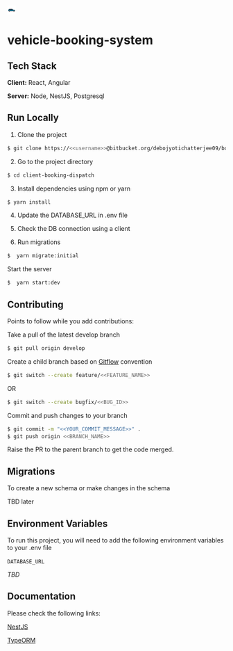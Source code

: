 
<img src="./resources/images/car_logo.jpg" alt="Logo Image" height=20, width="20"/>


# vehicle-booking-system






## Tech Stack

**Client:** React, Angular

**Server:** Node, NestJS, Postgresql


## Run Locally

1. Clone the project

```bash
$ git clone https://<<username>>@bitbucket.org/debojyotichatterjee09/booking_system.git
```

2. Go to the project directory

```bash
$ cd client-booking-dispatch
```

3. Install dependencies using npm or yarn

```bash
$ yarn install
```
4. Update the DATABASE_URL in .env file

5. Check the DB connection using a client

6. Run migrations
```bash
$  yarn migrate:initial
```

Start the server

```bash
$  yarn start:dev
```


## Contributing

Points to follow while you add contributions:

Take a pull of the latest develop branch

```bash
$ git pull origin develop
```

Create a child branch based on [Gitflow](https://www.atlassian.com/git/tutorials/comparing-workflows/gitflow-workflow) convention

```bash
$ git switch --create feature/<<FEATURE_NAME>>
```

OR

```bash
$ git switch --create bugfix/<<BUG_ID>>
```

Commit and push changes to your branch

```bash
$ git commit -m "<<YOUR_COMMIT_MESSAGE>>" .
$ git push origin <<BRANCH_NAME>>
```

Raise the PR to the parent branch to get the code merged.
## Migrations

To create a new schema or make changes in the schema

TBD later

## Environment Variables

To run this project, you will need to add the following environment variables to your .env file

`DATABASE_URL`

*TBD*

## Documentation

Please check the following links:

[NestJS](https://docs.nestjs.com/)

[TypeORM](https://typeorm.io)

